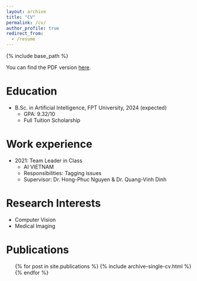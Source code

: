 ```yaml
---
layout: archive
title: "CV"
permalink: /cv/
author_profile: true
redirect_from:
  - /resume
---
```


{% include base_path %}

You can find the PDF version [here](cv_vudinhminh.pdf).

Education
======
* B.Sc. in Artificial Intelligence, FPT University, 2024 (expected)
  * GPA: 9.32/10
  * Full Tuition Scholarship


Work experience
======
* 2021: Team Leader in Class
  * AI VIETNAM
  * Responsibilities: Tagging issues
  * Supervisor: Dr. Hong-Phuc Nguyen & Dr. Quang-Vinh Dinh
  
Research Interests
======
* Computer Vision
* Medical Imaging

Publications
======
  <ul>{% for post in site.publications %}
    {% include archive-single-cv.html %}
  {% endfor %}</ul>
